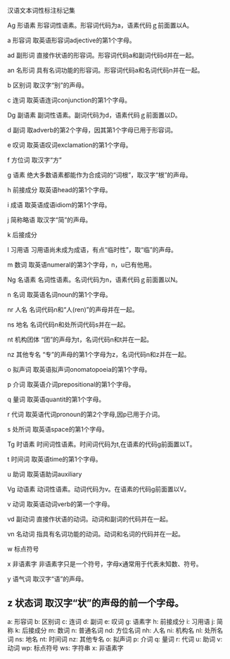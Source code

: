 汉语文本词性标注标记集

Ag 形语素 形容词性语素。形容词代码为a，语素代码ｇ前面置以A。

a 形容词 取英语形容词adjective的第1个字母。

ad 副形词 直接作状语的形容词。形容词代码a和副词代码d并在一起。

an 名形词 具有名词功能的形容词。形容词代码a和名词代码n并在一起。

b 区别词 取汉字“别”的声母。

c 连词 取英语连词conjunction的第1个字母。

Dg 副语素 副词性语素。副词代码为d，语素代码ｇ前面置以D。

d 副词 取adverb的第2个字母，因其第1个字母已用于形容词。

e 叹词 取英语叹词exclamation的第1个字母。

f 方位词 取汉字“方”

g 语素 绝大多数语素都能作为合成词的“词根”，取汉字“根”的声母。

h 前接成分 取英语head的第1个字母。

i 成语 取英语成语idiom的第1个字母。

j 简称略语 取汉字“简”的声母。

k 后接成分

l 习用语 习用语尚未成为成语，有点“临时性”，取“临”的声母。

m 数词 取英语numeral的第3个字母，n，u已有他用。

Ng 名语素 名词性语素。名词代码为n，语素代码ｇ前面置以N。

n 名词 取英语名词noun的第1个字母。

nr 人名 名词代码n和“人(ren)”的声母并在一起。

ns 地名 名词代码n和处所词代码s并在一起。

nt 机构团体 “团”的声母为t，名词代码n和t并在一起。

nz 其他专名 “专”的声母的第1个字母为z，名词代码n和z并在一起。

o 拟声词 取英语拟声词onomatopoeia的第1个字母。

p 介词 取英语介词prepositional的第1个字母。

q 量词 取英语quantit的第1个字母。

r 代词 取英语代词pronoun的第2个字母,因p已用于介词。

s 处所词 取英语space的第1个字母。

Tg 时语素 时间词性语素。时间词代码为t,在语素的代码g前面置以T。

t 时间词 取英语time的第1个字母。

u 助词 取英语助词auxiliary

Vg 动语素 动词性语素。动词代码为v。在语素的代码g前面置以V。

v 动词 取英语动词verb的第一个字母。

vd 副动词 直接作状语的动词。动词和副词的代码并在一起。

vn 名动词 指具有名词功能的动词。动词和名词的代码并在一起。

w 标点符号

x 非语素字 非语素字只是一个符号，字母x通常用于代表未知数、符号。

y 语气词 取汉字“语”的声母。

z 状态词 取汉字“状”的声母的前一个字母。
-------------------------------------------------------------------------------
a:        形容词
b:        区别词
c:        连词
d:        副词
e:        叹词
g:        语素字
h:        前接成分
i:        习用语
j:        简称
k:        后接成分
m:        数词
n:        普通名词
nd:        方位名词
nh:        人名
ni:        机构名
nl:        处所名词
ns:        地名
nt:        时间词
nz:        其他专名
o:        拟声词
p:        介词
q:        量词
r:        代词
u:        助词
v:        动词
wp:        标点符号
ws:        字符串
x:        非语素字